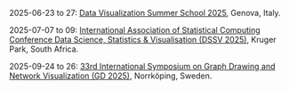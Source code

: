 2025-06-23 to 27: [Data Visualization Summer School 2025](https://dibris.unige.it/eventi/dataviz2025 "The summer school trains researchers in data visualization, with applications in physics. Topics include interactive visualizations, multidimensional data, and scientific plotting. Lectures cover techniques for analyzing high-energy physics data and cosmological simulations, emphasizing effective communication."), Genova, Italy.

2025-07-07 to 09: [International Association of Statistical Computing Conference Data Science, Statistics & Visualisation (DSSV 2025)](https://iasc-isi.org/dssv2025/ "DSSV 2025 focuses on data science and statistical visualization, covering multivariate analysis, data mining, and interactive graphics. Topics include big data analytics, visualization techniques, and applications in social sciences and health, emphasizing statistical methods for data exploration."), Kruger Park, South Africa.

2025-09-24 to 26: [33rd International Symposium on Graph Drawing and Network Visualization (GD 2025)](https://graphdrawing.github.io/gd2025/ "GD 2025 focuses on graph drawing and network visualization, covering graph algorithms, layout techniques, and visual analytics. Topics include applications in social networks, bioinformatics, and cybersecurity, emphasizing computational methods for effective network representation and analysis."), Norrköping, Sweden.

